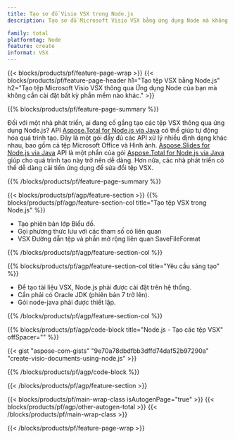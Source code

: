```yaml
---
title: Tạo sơ đồ Visio VSX trong Node.js
description: Tạo sơ đồ Microsoft Visio VSX bằng ứng dụng Node mà không cần sử dụng Microsoft Office. 

family: total
platformtag: Node
feature: create
informat: VSX
---
```

{{< blocks/products/pf/feature-page-wrap >}}
{{< blocks/products/pf/feature-page-header h1="Tạo tệp VSX bằng Node.js" h2="Tạo tệp Microsoft Visio VSX thông qua Ứng dụng Node của bạn mà không cần cài đặt bất kỳ phần mềm nào khác." >}}

{{% blocks/products/pf/feature-page-summary %}}

Đối với một nhà phát triển, ai đang cố gắng tạo các tệp VSX thông qua ứng dụng Node.js? API [Aspose.Total for Node.js via Java](https://products.aspose.com/total/vi/nodejs-java/) có thể giúp tự động hóa quá trình tạo. Đây là một gói đầy đủ các API xử lý nhiều định dạng khác nhau, bao gồm cả tệp Microsoft Office và Hình ảnh. [Aspose.Slides for Node.js via Java](https://products.aspose.com/slides/vi/nodejs-java/) API là một phần của gói [Aspose.Total for Node.js via Java](https://products.aspose.com/total/vi/nodejs-java/) giúp cho quá trình tạo này trở nên dễ dàng. Hơn nữa, các nhà phát triển có thể dễ dàng cải tiến ứng dụng để sửa đổi tệp VSX. 

{{% /blocks/products/pf/feature-page-summary %}}

{{< blocks/products/pf/agp/feature-section >}}
{{% blocks/products/pf/agp/feature-section-col title="Tạo tệp VSX trong Node.js" %}}

- Tạo phiên bản lớp Biểu đồ.
- Gọi phương thức lưu với các tham số có liên quan
- VSX Đường dẫn tệp và phần mở rộng liên quan SaveFileFormat

{{% /blocks/products/pf/agp/feature-section-col %}}

{{% blocks/products/pf/agp/feature-section-col title="Yêu cầu sáng tạo" %}}

- Để tạo tài liệu VSX, Node.js phải được cài đặt trên hệ thống.
- Cần phải có Oracle JDK (phiên bản 7 trở lên).
- Gói node-java phải được thiết lập.

{{% /blocks/products/pf/agp/feature-section-col %}}

{{% blocks/products/pf/agp/code-block title="Node.js - Tạo các tệp VSX" offSpacer="" %}}

{{< gist "aspose-com-gists" "9e70a78dbdfbb3dffd74daf52b97290a" "create-visio-documents-using-node.js" >}}

{{% /blocks/products/pf/agp/code-block %}}

{{< /blocks/products/pf/agp/feature-section >}}

{{< blocks/products/pf/main-wrap-class isAutogenPage="true" >}}
{{< blocks/products/pf/agp/other-autogen-total >}}
{{< /blocks/products/pf/main-wrap-class >}}

{{< /blocks/products/pf/feature-page-wrap >}}